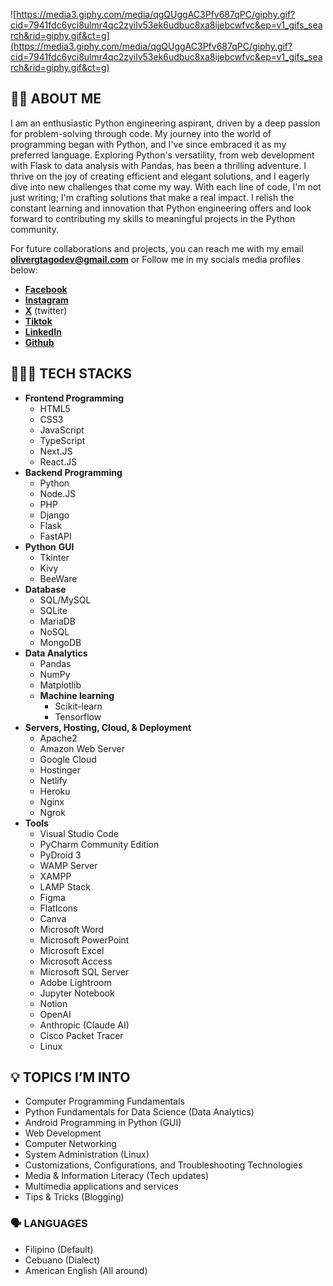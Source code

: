 ![https://media3.giphy.com/media/qgQUggAC3Pfv687qPC/giphy.gif?cid=7941fdc6yci8ulmr4qc2zyilv53ek6udbuc8xa8ijebcwfvc&ep=v1_gifs_search&rid=giphy.gif&ct=g](https://media3.giphy.com/media/qgQUggAC3Pfv687qPC/giphy.gif?cid=7941fdc6yci8ulmr4qc2zyilv53ek6udbuc8xa8ijebcwfvc&ep=v1_gifs_search&rid=giphy.gif&ct=g)

## 👋🏼 ABOUT ME

I am an enthusiastic Python engineering aspirant, driven by a deep passion for problem-solving through code. My journey into the world of programming began with Python, and I've since embraced it as my preferred language. Exploring Python's versatility, from web development with Flask to data analysis with Pandas, has been a thrilling adventure. I thrive on the joy of creating efficient and elegant solutions, and I eagerly dive into new challenges that come my way. With each line of code, I'm not just writing; I'm crafting solutions that make a real impact. I relish the constant learning and innovation that Python engineering offers and look forward to contributing my skills to meaningful projects in the Python community.

For future collaborations and projects, you can reach me with my email **olivergtagodev@gmail.com** or Follow me in my socials media profiles below:

- **[Facebook](http://www.facebook.com/olivergtagodev)**
- **[Instagram](http://www.instagram.com/olivergtagodev)**
- **[X](https://twitter.com/olivergtagodev)** (twitter)
- **[Tiktok](https://www.tiktok.com/@olivergtagodev?_t=8gto2NHKMuA&_r=1)**
- **[LinkedIn](http://www.linkedin.com/in/olivergtagodev)**
- **[Github](https://github.com/olivergtagodev)**

## 👨🏽‍💻 TECH STACKS

- **Frontend Programming**
    - HTML5
    - CSS3
    - JavaScript
    - TypeScript
    - Next.JS
    - React.JS
- **Backend Programming**
    - Python
    - Node.JS
    - PHP
    - Django
    - Flask
    - FastAPI
- **Python** **GUI**
    - Tkinter
    - Kivy
    - BeeWare
- **Database**
    - SQL/MySQL
    - SQLite
    - MariaDB
    - NoSQL
    - MongoDB
- **Data Analytics**
    - Pandas
    - NumPy
    - Matplotlib
    - **Machine learning**
        - Scikit-learn
        - Tensorflow
- **Servers, Hosting, Cloud, & Deployment**
    - Apache2
    - Amazon Web Server
    - Google Cloud
    - Hostinger
    - Netlify
    - Heroku
    - Nginx
    - Ngrok
- **Tools**
    - Visual Studio Code
    - PyCharm Community Edition
    - PyDroid 3
    - WAMP Server
    - XAMPP
    - LAMP Stack
    - Figma
    - FlatIcons
    - Canva
    - Microsoft Word
    - Microsoft PowerPoint
    - Microsoft Excel
    - Microsoft Access
    - Microsoft SQL Server
    - Adobe Lightroom
    - Jupyter Notebook
    - Notion
    - OpenAI
    - Anthropic (Claude AI)
    - Cisco Packet Tracer
    - Linux

## 💡 TOPICS I’M INTO

- Computer Programming Fundamentals
- Python Fundamentals for Data Science (Data Analytics)
- Android Programming in Python (GUI)
- Web Development
- Computer Networking
- System Administration (Linux)
- Customizations, Configurations, and Troubleshooting Technologies
- Media & Information Literacy (Tech updates)
- Multimedia applications and services
- Tips & Tricks (Blogging)

### 🗣️ LANGUAGES

- Filipino (Default)
- Cebuano (Dialect)
- American English (All around)